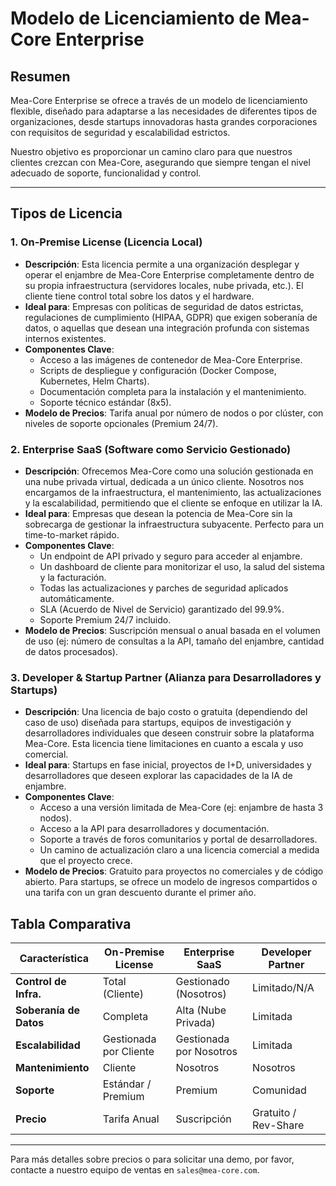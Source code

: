 # Modelo de Licenciamiento de Mea-Core Enterprise

## Resumen

Mea-Core Enterprise se ofrece a través de un modelo de licenciamiento flexible, diseñado para adaptarse a las necesidades de diferentes tipos de organizaciones, desde startups innovadoras hasta grandes corporaciones con requisitos de seguridad y escalabilidad estrictos.

Nuestro objetivo es proporcionar un camino claro para que nuestros clientes crezcan con Mea-Core, asegurando que siempre tengan el nivel adecuado de soporte, funcionalidad y control.

---

## Tipos de Licencia

### 1. On-Premise License (Licencia Local)

- **Descripción**: Esta licencia permite a una organización desplegar y operar el enjambre de Mea-Core Enterprise completamente dentro de su propia infraestructura (servidores locales, nube privada, etc.). El cliente tiene control total sobre los datos y el hardware.
- **Ideal para**: Empresas con políticas de seguridad de datos estrictas, regulaciones de cumplimiento (HIPAA, GDPR) que exigen soberanía de datos, o aquellas que desean una integración profunda con sistemas internos existentes.
- **Componentes Clave**:
  - Acceso a las imágenes de contenedor de Mea-Core Enterprise.
  - Scripts de despliegue y configuración (Docker Compose, Kubernetes, Helm Charts).
  - Documentación completa para la instalación y el mantenimiento.
  - Soporte técnico estándar (8x5).
- **Modelo de Precios**: Tarifa anual por número de nodos o por clúster, con niveles de soporte opcionales (Premium 24/7).

### 2. Enterprise SaaS (Software como Servicio Gestionado)

- **Descripción**: Ofrecemos Mea-Core como una solución gestionada en una nube privada virtual, dedicada a un único cliente. Nosotros nos encargamos de la infraestructura, el mantenimiento, las actualizaciones y la escalabilidad, permitiendo que el cliente se enfoque en utilizar la IA.
- **Ideal para**: Empresas que desean la potencia de Mea-Core sin la sobrecarga de gestionar la infraestructura subyacente. Perfecto para un time-to-market rápido.
- **Componentes Clave**:
  - Un endpoint de API privado y seguro para acceder al enjambre.
  - Un dashboard de cliente para monitorizar el uso, la salud del sistema y la facturación.
  - Todas las actualizaciones y parches de seguridad aplicados automáticamente.
  - SLA (Acuerdo de Nivel de Servicio) garantizado del 99.9%.
  - Soporte Premium 24/7 incluido.
- **Modelo de Precios**: Suscripción mensual o anual basada en el volumen de uso (ej: número de consultas a la API, tamaño del enjambre, cantidad de datos procesados).

### 3. Developer & Startup Partner (Alianza para Desarrolladores y Startups)

- **Descripción**: Una licencia de bajo costo o gratuita (dependiendo del caso de uso) diseñada para startups, equipos de investigación y desarrolladores individuales que deseen construir sobre la plataforma Mea-Core. Esta licencia tiene limitaciones en cuanto a escala y uso comercial.
- **Ideal para**: Startups en fase inicial, proyectos de I+D, universidades y desarrolladores que deseen explorar las capacidades de la IA de enjambre.
- **Componentes Clave**:
  - Acceso a una versión limitada de Mea-Core (ej: enjambre de hasta 3 nodos).
  - Acceso a la API para desarrolladores y documentación.
  - Soporte a través de foros comunitarios y portal de desarrolladores.
  - Un camino de actualización claro a una licencia comercial a medida que el proyecto crece.
- **Modelo de Precios**: Gratuito para proyectos no comerciales y de código abierto. Para startups, se ofrece un modelo de ingresos compartidos o una tarifa con un gran descuento durante el primer año.

## Tabla Comparativa

| Característica          | On-Premise License | Enterprise SaaS | Developer Partner |
|-------------------------|--------------------|-----------------|-------------------|
| **Control de Infra.**   | Total (Cliente)    | Gestionado (Nosotros) | Limitado/N/A      |
| **Soberanía de Datos**  | Completa           | Alta (Nube Privada) | Limitada          |
| **Escalabilidad**       | Gestionada por Cliente | Gestionada por Nosotros | Limitada          |
| **Mantenimiento**       | Cliente            | Nosotros        | Nosotros        |
| **Soporte**             | Estándar / Premium | Premium         | Comunidad       |
| **Precio**              | Tarifa Anual       | Suscripción     | Gratuito / Rev-Share |

---

Para más detalles sobre precios o para solicitar una demo, por favor, contacte a nuestro equipo de ventas en `sales@mea-core.com`.
